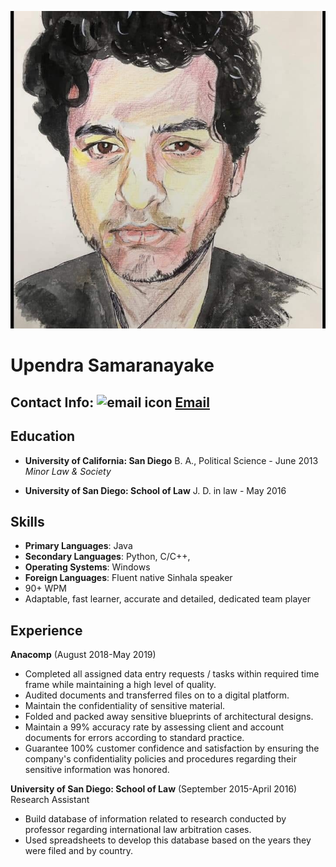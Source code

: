 ![nery profile image](profile.jpg)
# Upendra Samaranayake
## Contact Info: ![email icon](Mail-icon.png) [Email](mailto:usamaranayake@miracosta.edu)


## Education

 - **University of California: San Diego**
B. A., Political Science - June 2013
*Minor Law & Society*

- **University of San Diego: School of Law**
J. D. in law - May 2016

## Skills
- **Primary Languages**: Java
- **Secondary Languages**: Python, C/C++,
- **Operating Systems**: Windows
- **Foreign Languages**:  Fluent native Sinhala speaker
- 90+ WPM
- Adaptable, fast learner, accurate and detailed, dedicated team player

## Experience
**Anacomp** (August 2018-May 2019)
- Completed all assigned data entry requests / tasks within required time frame while maintaining a high level of quality.
- Audited documents and transferred files on to a digital platform.
- Maintain the confidentiality of sensitive material.
- Folded and packed away sensitive blueprints of architectural designs.
- Maintain a 99% accuracy rate by assessing client and account documents for errors according to standard practice.
- Guarantee 100% customer confidence and satisfaction by ensuring the company's confidentiality policies and procedures regarding their sensitive information was honored.

 **University of San Diego: School of Law** (September 2015-April 2016)
Research Assistant
- Build database of information related to research conducted by professor regarding international law arbitration cases.
- Used spreadsheets to develop this database based on the years they were filed and by country.
